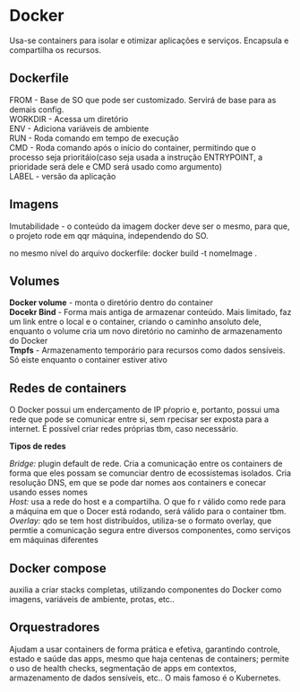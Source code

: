 # Docker

Usa-se containers para isolar e otimizar aplicações e serviços. 
Encapsula e compartilha os recursos.

## Dockerfile
FROM - Base de SO que pode ser customizado. Servirá de base para as demais config.\
WORKDIR - Acessa um diretório\
ENV - Adiciona variáveis de ambiente\
RUN - Roda comando em tempo de execução\
CMD - Roda comando após o início do container, permitindo que o processo seja prioritáio(caso seja usada a instrução ENTRYPOINT, a prioridade será dele e CMD será usado como argumento)\
LABEL - versão da aplicação

## Imagens

Imutabilidade - o conteúdo da imagem docker deve ser o mesmo, para que, o projeto rode em qqr máquina, independendo do SO.

no mesmo nível do arquivo dockerfile:
docker build -t nomeImage .

## Volumes
 **Docker volume** - monta o diretório dentro do container\
 **Docekr Bind** - Forma mais antiga de armazenar conteúdo. Mais limitado, faz um link entre o local e o container, criando o caminho ansoluto dele, enquanto o volume cria um novo diretório no caminho de armazenamento do Docker\
 **Tmpfs** - Armazenamento temporário para recursos como dados sensíveis. Só eiste enquanto o container estiver ativo

## Redes de containers

O Docker possui um enderçamento de IP pŕoprio e, portanto, possui uma rede que pode se comunicar entre si, sem rpecisar ser exposta para a internet. É possível criar redes próprias tbm, caso necessário.

**Tipos de redes**

*Bridge:* plugin default de rede. Cria a comunicação entre os containers de forma que eles possam se comunciar dentro de ecossistemas isolados. Cria resolução DNS, em que se pode dar nomes aos containers e conecar usando esses nomes\
*Host:* usa a rede do host e a compartilha. O que fo r válido como rede para a máquina em que o Docer está rodando, será válido para o container tbm.\
*Overlay:* qdo se tem host distribuídos, utiliza-se o formato overlay, que permtie a comunicação segura entre diversos componentes, como serviços em máquinas diferentes

## Docker compose 
auxilia a criar stacks completas, utilizando componentes do Docker como imagens, variáveis de ambiente, protas, etc..

## Orquestradores 
Ajudam a usar containers de forma prática e efetiva, garantindo controle, estado e saúde das apps, mesmo que haja centenas de containers; permite o uso de health checks, segmentação de apps em contextos, armazenamento de dados sensíveis, etc..
O mais famoso é o Kubernetes.
